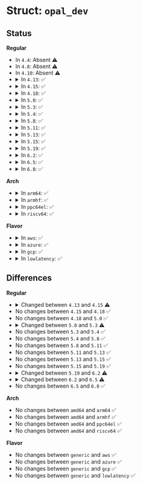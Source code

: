 # Struct: <code>opal_dev</code>

## Status
<b>Regular</b>
<ul>
<li>
In <code>4.4</code>: Absent ⚠️
</li>
<li>
In <code>4.8</code>: Absent ⚠️
</li>
<li>
In <code>4.10</code>: Absent ⚠️
</li>
<li>
<details>
<summary>In <code>4.13</code>: ✅</summary>

```c
struct opal_dev {
    bool supported;
    void *data;
    sec_send_recv *send_recv;
    const struct opal_step *steps;
    struct mutex dev_lock;
    u16 comid;
    u32 hsn;
    u32 tsn;
    u64 align;
    u64 lowest_lba;
    size_t pos;
    u8 cmd[2048];
    u8 resp[2048];
    struct parsed_resp parsed;
    size_t prev_d_len;
    void *prev_data;
    struct list_head unlk_lst;
};
```
</details>
</li>
<li>
<details>
<summary>In <code>4.15</code>: ✅</summary>

```c
struct opal_dev {
    bool supported;
    bool mbr_enabled;
    void *data;
    sec_send_recv *send_recv;
    const struct opal_step *steps;
    struct mutex dev_lock;
    u16 comid;
    u32 hsn;
    u32 tsn;
    u64 align;
    u64 lowest_lba;
    size_t pos;
    u8 cmd[2048];
    u8 resp[2048];
    struct parsed_resp parsed;
    size_t prev_d_len;
    void *prev_data;
    struct list_head unlk_lst;
};
```
</details>
</li>
<li>
<details>
<summary>In <code>4.18</code>: ✅</summary>

```c
struct opal_dev {
    bool supported;
    bool mbr_enabled;
    void *data;
    sec_send_recv *send_recv;
    const struct opal_step *steps;
    struct mutex dev_lock;
    u16 comid;
    u32 hsn;
    u32 tsn;
    u64 align;
    u64 lowest_lba;
    size_t pos;
    u8 cmd[2048];
    u8 resp[2048];
    struct parsed_resp parsed;
    size_t prev_d_len;
    void *prev_data;
    struct list_head unlk_lst;
};
```
</details>
</li>
<li>
<details>
<summary>In <code>5.0</code>: ✅</summary>

```c
struct opal_dev {
    bool supported;
    bool mbr_enabled;
    void *data;
    sec_send_recv *send_recv;
    const struct opal_step *steps;
    struct mutex dev_lock;
    u16 comid;
    u32 hsn;
    u32 tsn;
    u64 align;
    u64 lowest_lba;
    size_t pos;
    u8 cmd[2048];
    u8 resp[2048];
    struct parsed_resp parsed;
    size_t prev_d_len;
    void *prev_data;
    struct list_head unlk_lst;
};
```
</details>
</li>
<li>
<details>
<summary>In <code>5.3</code>: ✅</summary>

```c
struct opal_dev {
    bool supported;
    bool mbr_enabled;
    void *data;
    sec_send_recv *send_recv;
    struct mutex dev_lock;
    u16 comid;
    u32 hsn;
    u32 tsn;
    u64 align;
    u64 lowest_lba;
    size_t pos;
    u8 cmd[2048];
    u8 resp[2048];
    struct parsed_resp parsed;
    size_t prev_d_len;
    void *prev_data;
    struct list_head unlk_lst;
};
```
</details>
</li>
<li>
<details>
<summary>In <code>5.4</code>: ✅</summary>

```c
struct opal_dev {
    bool supported;
    bool mbr_enabled;
    void *data;
    sec_send_recv *send_recv;
    struct mutex dev_lock;
    u16 comid;
    u32 hsn;
    u32 tsn;
    u64 align;
    u64 lowest_lba;
    size_t pos;
    u8 cmd[2048];
    u8 resp[2048];
    struct parsed_resp parsed;
    size_t prev_d_len;
    void *prev_data;
    struct list_head unlk_lst;
};
```
</details>
</li>
<li>
<details>
<summary>In <code>5.8</code>: ✅</summary>

```c
struct opal_dev {
    bool supported;
    bool mbr_enabled;
    void *data;
    sec_send_recv *send_recv;
    struct mutex dev_lock;
    u16 comid;
    u32 hsn;
    u32 tsn;
    u64 align;
    u64 lowest_lba;
    size_t pos;
    u8 cmd[2048];
    u8 resp[2048];
    struct parsed_resp parsed;
    size_t prev_d_len;
    void *prev_data;
    struct list_head unlk_lst;
};
```
</details>
</li>
<li>
<details>
<summary>In <code>5.11</code>: ✅</summary>

```c
struct opal_dev {
    bool supported;
    bool mbr_enabled;
    void *data;
    sec_send_recv *send_recv;
    struct mutex dev_lock;
    u16 comid;
    u32 hsn;
    u32 tsn;
    u64 align;
    u64 lowest_lba;
    size_t pos;
    u8 cmd[2048];
    u8 resp[2048];
    struct parsed_resp parsed;
    size_t prev_d_len;
    void *prev_data;
    struct list_head unlk_lst;
};
```
</details>
</li>
<li>
<details>
<summary>In <code>5.13</code>: ✅</summary>

```c
struct opal_dev {
    bool supported;
    bool mbr_enabled;
    void *data;
    sec_send_recv *send_recv;
    struct mutex dev_lock;
    u16 comid;
    u32 hsn;
    u32 tsn;
    u64 align;
    u64 lowest_lba;
    size_t pos;
    u8 cmd[2048];
    u8 resp[2048];
    struct parsed_resp parsed;
    size_t prev_d_len;
    void *prev_data;
    struct list_head unlk_lst;
};
```
</details>
</li>
<li>
<details>
<summary>In <code>5.15</code>: ✅</summary>

```c
struct opal_dev {
    bool supported;
    bool mbr_enabled;
    void *data;
    sec_send_recv *send_recv;
    struct mutex dev_lock;
    u16 comid;
    u32 hsn;
    u32 tsn;
    u64 align;
    u64 lowest_lba;
    size_t pos;
    u8 cmd[2048];
    u8 resp[2048];
    struct parsed_resp parsed;
    size_t prev_d_len;
    void *prev_data;
    struct list_head unlk_lst;
};
```
</details>
</li>
<li>
<details>
<summary>In <code>5.19</code>: ✅</summary>

```c
struct opal_dev {
    bool supported;
    bool mbr_enabled;
    void *data;
    sec_send_recv *send_recv;
    struct mutex dev_lock;
    u16 comid;
    u32 hsn;
    u32 tsn;
    u64 align;
    u64 lowest_lba;
    size_t pos;
    u8 cmd[2048];
    u8 resp[2048];
    struct parsed_resp parsed;
    size_t prev_d_len;
    void *prev_data;
    struct list_head unlk_lst;
};
```
</details>
</li>
<li>
<details>
<summary>In <code>6.2</code>: ✅</summary>

```c
struct opal_dev {
    u32 flags;
    void *data;
    sec_send_recv *send_recv;
    struct mutex dev_lock;
    u16 comid;
    u32 hsn;
    u32 tsn;
    u64 align;
    u64 lowest_lba;
    size_t pos;
    u8 *cmd;
    u8 *resp;
    struct parsed_resp parsed;
    size_t prev_d_len;
    void *prev_data;
    struct list_head unlk_lst;
};
```
</details>
</li>
<li>
<details>
<summary>In <code>6.5</code>: ✅</summary>

```c
struct opal_dev {
    u32 flags;
    void *data;
    sec_send_recv *send_recv;
    struct mutex dev_lock;
    u16 comid;
    u32 hsn;
    u32 tsn;
    u64 align;
    u64 lowest_lba;
    u32 logical_block_size;
    u8 align_required;
    size_t pos;
    u8 *cmd;
    u8 *resp;
    struct parsed_resp parsed;
    size_t prev_d_len;
    void *prev_data;
    struct list_head unlk_lst;
};
```
</details>
</li>
<li>
<details>
<summary>In <code>6.8</code>: ✅</summary>

```c
struct opal_dev {
    u32 flags;
    void *data;
    sec_send_recv *send_recv;
    struct mutex dev_lock;
    u16 comid;
    u32 hsn;
    u32 tsn;
    u64 align;
    u64 lowest_lba;
    u32 logical_block_size;
    u8 align_required;
    size_t pos;
    u8 *cmd;
    u8 *resp;
    struct parsed_resp parsed;
    size_t prev_d_len;
    void *prev_data;
    struct list_head unlk_lst;
};
```
</details>
</li>
</ul>
<b>Arch</b>
<ul>
<li>
<details>
<summary>In <code>arm64</code>: ✅</summary>

```c
struct opal_dev {
    bool supported;
    bool mbr_enabled;
    void *data;
    sec_send_recv *send_recv;
    struct mutex dev_lock;
    u16 comid;
    u32 hsn;
    u32 tsn;
    u64 align;
    u64 lowest_lba;
    size_t pos;
    u8 cmd[2048];
    u8 resp[2048];
    struct parsed_resp parsed;
    size_t prev_d_len;
    void *prev_data;
    struct list_head unlk_lst;
};
```
</details>
</li>
<li>
<details>
<summary>In <code>armhf</code>: ✅</summary>

```c
struct opal_dev {
    bool supported;
    bool mbr_enabled;
    void *data;
    sec_send_recv *send_recv;
    struct mutex dev_lock;
    u16 comid;
    u32 hsn;
    u32 tsn;
    u64 align;
    u64 lowest_lba;
    size_t pos;
    u8 cmd[2048];
    u8 resp[2048];
    struct parsed_resp parsed;
    size_t prev_d_len;
    void *prev_data;
    struct list_head unlk_lst;
};
```
</details>
</li>
<li>
<details>
<summary>In <code>ppc64el</code>: ✅</summary>

```c
struct opal_dev {
    bool supported;
    bool mbr_enabled;
    void *data;
    sec_send_recv *send_recv;
    struct mutex dev_lock;
    u16 comid;
    u32 hsn;
    u32 tsn;
    u64 align;
    u64 lowest_lba;
    size_t pos;
    u8 cmd[2048];
    u8 resp[2048];
    struct parsed_resp parsed;
    size_t prev_d_len;
    void *prev_data;
    struct list_head unlk_lst;
};
```
</details>
</li>
<li>
<details>
<summary>In <code>riscv64</code>: ✅</summary>

```c
struct opal_dev {
    bool supported;
    bool mbr_enabled;
    void *data;
    sec_send_recv *send_recv;
    struct mutex dev_lock;
    u16 comid;
    u32 hsn;
    u32 tsn;
    u64 align;
    u64 lowest_lba;
    size_t pos;
    u8 cmd[2048];
    u8 resp[2048];
    struct parsed_resp parsed;
    size_t prev_d_len;
    void *prev_data;
    struct list_head unlk_lst;
};
```
</details>
</li>
</ul>
<b>Flavor</b>
<ul>
<li>
<details>
<summary>In <code>aws</code>: ✅</summary>

```c
struct opal_dev {
    bool supported;
    bool mbr_enabled;
    void *data;
    sec_send_recv *send_recv;
    struct mutex dev_lock;
    u16 comid;
    u32 hsn;
    u32 tsn;
    u64 align;
    u64 lowest_lba;
    size_t pos;
    u8 cmd[2048];
    u8 resp[2048];
    struct parsed_resp parsed;
    size_t prev_d_len;
    void *prev_data;
    struct list_head unlk_lst;
};
```
</details>
</li>
<li>
<details>
<summary>In <code>azure</code>: ✅</summary>

```c
struct opal_dev {
    bool supported;
    bool mbr_enabled;
    void *data;
    sec_send_recv *send_recv;
    struct mutex dev_lock;
    u16 comid;
    u32 hsn;
    u32 tsn;
    u64 align;
    u64 lowest_lba;
    size_t pos;
    u8 cmd[2048];
    u8 resp[2048];
    struct parsed_resp parsed;
    size_t prev_d_len;
    void *prev_data;
    struct list_head unlk_lst;
};
```
</details>
</li>
<li>
<details>
<summary>In <code>gcp</code>: ✅</summary>

```c
struct opal_dev {
    bool supported;
    bool mbr_enabled;
    void *data;
    sec_send_recv *send_recv;
    struct mutex dev_lock;
    u16 comid;
    u32 hsn;
    u32 tsn;
    u64 align;
    u64 lowest_lba;
    size_t pos;
    u8 cmd[2048];
    u8 resp[2048];
    struct parsed_resp parsed;
    size_t prev_d_len;
    void *prev_data;
    struct list_head unlk_lst;
};
```
</details>
</li>
<li>
<details>
<summary>In <code>lowlatency</code>: ✅</summary>

```c
struct opal_dev {
    bool supported;
    bool mbr_enabled;
    void *data;
    sec_send_recv *send_recv;
    struct mutex dev_lock;
    u16 comid;
    u32 hsn;
    u32 tsn;
    u64 align;
    u64 lowest_lba;
    size_t pos;
    u8 cmd[2048];
    u8 resp[2048];
    struct parsed_resp parsed;
    size_t prev_d_len;
    void *prev_data;
    struct list_head unlk_lst;
};
```
</details>
</li>
</ul>

## Differences
<b>Regular</b>
<ul>
<li>
<details>
<summary>Changed between <code>4.13</code> and <code>4.15</code> ⚠️</summary>
<ul>
<li>
<b>Field added. </b>
<code>bool mbr_enabled</code>
</li>
</ul>
</details>
</li>
<li>
No changes between <code>4.15</code> and <code>4.18</code> ✅
</li>
<li>
No changes between <code>4.18</code> and <code>5.0</code> ✅
</li>
<li>
<details>
<summary>Changed between <code>5.0</code> and <code>5.3</code> ⚠️</summary>
<ul>
<li>
<b>Field removed. </b>
<code>const struct opal_step *steps</code>
</li>
</ul>
</details>
</li>
<li>
No changes between <code>5.3</code> and <code>5.4</code> ✅
</li>
<li>
No changes between <code>5.4</code> and <code>5.8</code> ✅
</li>
<li>
No changes between <code>5.8</code> and <code>5.11</code> ✅
</li>
<li>
No changes between <code>5.11</code> and <code>5.13</code> ✅
</li>
<li>
No changes between <code>5.13</code> and <code>5.15</code> ✅
</li>
<li>
No changes between <code>5.15</code> and <code>5.19</code> ✅
</li>
<li>
<details>
<summary>Changed between <code>5.19</code> and <code>6.2</code> ⚠️</summary>
<ul>
<li>
<b>Field added. </b>
<code>u32 flags</code>
</li>
<li>
<b>Field removed. </b>
<code>bool supported</code>
</li>
<li>
<b>Field removed. </b>
<code>bool mbr_enabled</code>
</li>
<li>
<b>Field type changed. </b>
<code>u8 cmd[2048]</code> ➡️ <code>u8 *cmd</code>
</li>
<li>
<b>Field type changed. </b>
<code>u8 resp[2048]</code> ➡️ <code>u8 *resp</code>
</li>
</ul>
</details>
</li>
<li>
<details>
<summary>Changed between <code>6.2</code> and <code>6.5</code> ⚠️</summary>
<ul>
<li>
<b>Field added. </b>
<code>u32 logical_block_size</code>
</li>
<li>
<b>Field added. </b>
<code>u8 align_required</code>
</li>
</ul>
</details>
</li>
<li>
No changes between <code>6.5</code> and <code>6.8</code> ✅
</li>
</ul>
<b>Arch</b>
<ul>
<li>
No changes between <code>amd64</code> and <code>arm64</code> ✅
</li>
<li>
No changes between <code>amd64</code> and <code>armhf</code> ✅
</li>
<li>
No changes between <code>amd64</code> and <code>ppc64el</code> ✅
</li>
<li>
No changes between <code>amd64</code> and <code>riscv64</code> ✅
</li>
</ul>
<b>Flavor</b>
<ul>
<li>
No changes between <code>generic</code> and <code>aws</code> ✅
</li>
<li>
No changes between <code>generic</code> and <code>azure</code> ✅
</li>
<li>
No changes between <code>generic</code> and <code>gcp</code> ✅
</li>
<li>
No changes between <code>generic</code> and <code>lowlatency</code> ✅
</li>
</ul>
